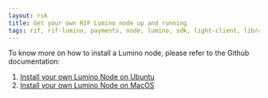 ```yaml
---
layout: rsk
title: Get your own RIF Lumino node up and running 
tags: rif, rif-lumino, payments, node, lumino, sdk, light-client, libraries, DID, infrastructure, mobile, protocols, mvp, design, rbtc, defi, decentralized, quick-start, guides, tutorial, networks, dapps, tools, rsk, ethereum, smart-contracts, install, get-started, how-to, mainnet, testnet, contracts, wallets, web3, crypto
---
```


To know more on how to install a Lumino node, please refer to the Github documentation:

1. [Install your own Lumino Node on Ubuntu](https://github.com/rsksmart/lumino/blob/develop/docs/0.1.0/install_ubuntu.md)
2. [Install your own Lumino Node on MacOS](https://github.com/rsksmart/lumino/blob/develop/docs/0.1.0/install_macos.md)
